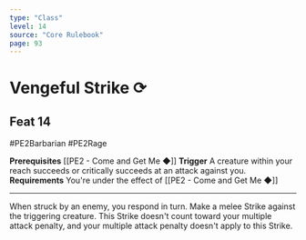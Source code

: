 ```yaml
---
type: "Class"
level: 14
source: "Core Rulebook"
page: 93
---
```

# Vengeful Strike ⟳
## Feat 14
#PE2Barbarian #PE2Rage 

**Prerequisites** [[PE2 - Come and Get Me ◆]]
**Trigger** A creature within your reach succeeds or critically succeeds at an attack against you.
**Requirements** You're under the effect of [[PE2 - Come and Get Me ◆]]

---
When struck by an enemy, you respond in turn. Make a melee Strike against the triggering creature. This Strike doesn't count toward your multiple attack penalty, and your multiple attack penalty doesn't apply to this Strike.